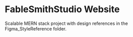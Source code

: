 # FableSmithStudio Website

Scalable MERN stack project with design references in the Figma_StyleReference folder.
